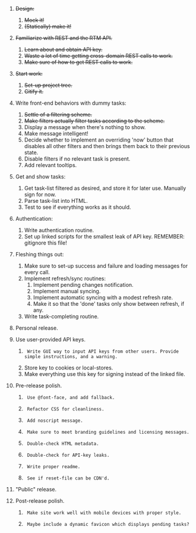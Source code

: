 1.	~~Design:~~
	1.	~~Mock it!~~
	2.	~~(Statically) make it!~~

2.	~~Familiarize with REST and the RTM API.~~
	1.	~~Learn about and obtain API key.~~
	2.	~~Waste a lot of time getting cross-domain REST calls to work.~~
	3.	~~Make sure of how to get REST calls to work.~~
	
3.	~~Start work:~~
	1.	~~Set-up project tree.~~
	2.	~~Gitify it.~~
    
4.	Write front-end behaviors with dummy tasks:
	1.	~~Settle of a filtering scheme.~~
	2.	~~Make filters actually filter tasks according to the scheme.~~
	3.	Display a message when there's nothing to show.
	4.	Make message intelligent!
	5.	Decide whether to implement an overriding 'now' button that disables all other filters and then brings them back to their previous state.
	6.	Disable filters if no relevant task is present.
	7.	Add relevant tooltips.
	
5.	Get and show tasks:
	1.	Get task-list filtered as desired, and store it for later use. Manually sign for now.
	2.	Parse task-list into HTML.
	3.	Test to see if everything works as it should.
	
6.	Authentication:
	1.	Write authentication routine.
	2.	Set up linked scripts for the smallest leak of API key. REMEMBER: gitignore this file!

7.	Fleshing things out:
	1.	Make sure to set-up success and failure and loading messages for every call.
	2.	Implement refresh/sync routines:
		1.	Implement pending changes notification.
		2.	Implement manual syncing.
		3.	Implement automatic syncing with a modest refresh rate.
		4.	Make it so that the 'done' tasks only show between refresh, if any.
	3.	Write task-completing routine.
    
8.	Personal release.

9.  Use user-provided API keys.
	1.  	Write GUI way to input API keys from other users. Provide simple instructions, and a warning.
	2.	Store key to cookies or local-stores.
	3.	Make everything use this key for signing instead of the linked file.
	
10. Pre-release polish.
	1.  	Use @font-face, and add fallback.
	2.  	Refactor CSS for cleanliness.
	3.  	Add noscript message.
	4.  	Make sure to meet branding guidelines and licensing messages.
	5.  	Double-check HTML metadata.
	6.  	Double-check for API-key leaks.
	7.  	Write proper readme.
	8.  	See if reset-file can be CDN'd.
        
11. "Public" release.
    
12. Post-release polish.
	1.  	Make site work well with mobile devices with proper style.
	2.		Maybe include a dynamic favicon which displays pending tasks?
